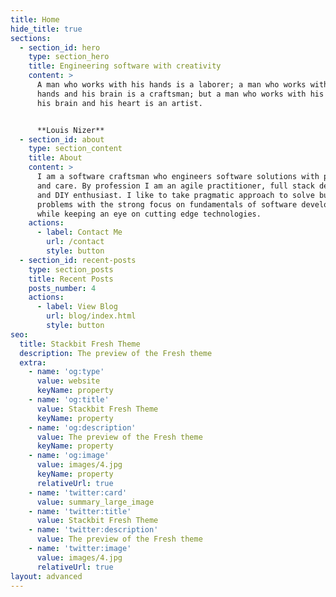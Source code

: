 ```yaml
---
title: Home
hide_title: true
sections:
  - section_id: hero
    type: section_hero
    title: Engineering software with creativity
    content: >
      A man who works with his hands is a laborer; a man who works with his
      hands and his brain is a craftsman; but a man who works with his hands and
      his brain and his heart is an artist.


      **Louis Nizer**
  - section_id: about
    type: section_content
    title: About
    content: >
      I am a software craftsman who engineers software solutions with passion
      and care. By profession I am an agile practitioner, full stack developer
      and DIY enthusiast. I like to take pragmatic approach to solve business
      problems with the strong focus on fundamentals of software development
      while keeping an eye on cutting edge technologies.
    actions:
      - label: Contact Me
        url: /contact
        style: button
  - section_id: recent-posts
    type: section_posts
    title: Recent Posts
    posts_number: 4
    actions:
      - label: View Blog
        url: blog/index.html
        style: button
seo:
  title: Stackbit Fresh Theme
  description: The preview of the Fresh theme
  extra:
    - name: 'og:type'
      value: website
      keyName: property
    - name: 'og:title'
      value: Stackbit Fresh Theme
      keyName: property
    - name: 'og:description'
      value: The preview of the Fresh theme
      keyName: property
    - name: 'og:image'
      value: images/4.jpg
      keyName: property
      relativeUrl: true
    - name: 'twitter:card'
      value: summary_large_image
    - name: 'twitter:title'
      value: Stackbit Fresh Theme
    - name: 'twitter:description'
      value: The preview of the Fresh theme
    - name: 'twitter:image'
      value: images/4.jpg
      relativeUrl: true
layout: advanced
---
```

